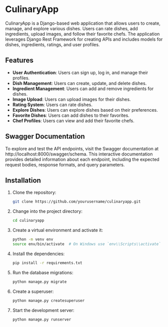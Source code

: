 # CulinaryApp

CulinaryApp is a Django-based web application that allows users to create, manage, and explore various dishes. Users can rate dishes, add ingredients, upload images, and follow their favorite chefs. The application leverages Django Rest Framework for creating APIs and includes models for dishes, ingredients, ratings, and user profiles.

## Features

- **User Authentication**: Users can sign up, log in, and manage their profiles.
- **Dish Management**: Users can create, update, and delete dishes.
- **Ingredient Management**: Users can add and remove ingredients for dishes.
- **Image Upload**: Users can upload images for their dishes.
- **Rating System**: Users can rate dishes.
- **Explore Dishes**: Users can explore dishes based on their preferences.
- **Favorite Dishes**: Users can add dishes to their favorites.
- **Chef Profiles**: Users can view and add their favorite chefs.

## Swagger Documentation
To explore and test the API endpoints, visit the Swagger documentation at http://localhost:8000/swagger/schema. This interactive documentation provides detailed information about each endpoint, including the expected request bodies, response formats, and query parameters.


## Installation

1. Clone the repository:
    ```sh
    git clone https://github.com/yourusername/culinaryapp.git
    ```
2. Change into the project directory:
    ```sh
    cd culinaryapp
    ```
3. Create a virtual environment and activate it:
    ```sh
    python -m venv env
    source env/bin/activate  # On Windows use `env\\Scripts\\activate`
    ```
4. Install the dependencies:
    ```sh
    pip install -r requirements.txt
    ```
5. Run the database migrations:
    ```sh
    python manage.py migrate
    ```
6. Create a superuser:
    ```sh
    python manage.py createsuperuser
    ```
7. Start the development server:
    ```sh
    python manage.py runserver
    ```





